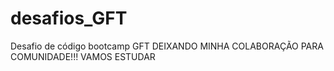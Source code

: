 # desafios_GFT
Desafio de código bootcamp GFT
DEIXANDO MINHA COLABORAÇÃO PARA COMUNIDADE!!! VAMOS ESTUDAR 
